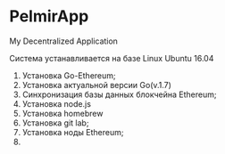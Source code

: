 # PelmirApp
My Decentralized Application

Система устанавливается на базе Linux Ubuntu 16.04
1) Установка Go-Ethereum;
2) Установка актуальной версии Go(v.1.7)
3) Синхронизация базы данных блокчейна Ethereum;
4) Установка node.js
5) Установка homebrew
6) Установка git lab;
4) Установка ноды Ethereum;
5) 
